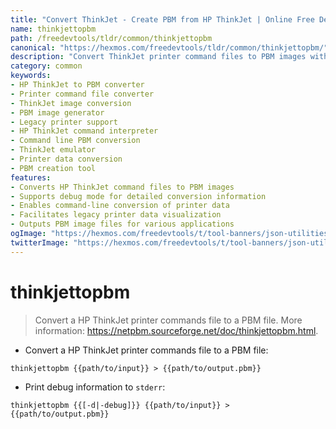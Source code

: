 ```yaml
---
title: "Convert ThinkJet - Create PBM from HP ThinkJet | Online Free DevTools by Hexmos"
name: thinkjettopbm
path: /freedevtools/tldr/common/thinkjettopbm
canonical: "https://hexmos.com/freedevtools/tldr/common/thinkjettopbm/"
description: "Convert ThinkJet printer command files to PBM images with Thinkjettopbm. Ideal for legacy printer support. Free online tool, no registration required."
category: common
keywords:
- HP ThinkJet to PBM converter
- Printer command file converter
- ThinkJet image conversion
- PBM image generator
- Legacy printer support
- HP ThinkJet command interpreter
- Command line PBM conversion
- ThinkJet emulator
- Printer data conversion
- PBM creation tool
features:
- Converts HP ThinkJet command files to PBM images
- Supports debug mode for detailed conversion information
- Enables command-line conversion of printer data
- Facilitates legacy printer data visualization
- Outputs PBM image files for various applications
ogImage: "https://hexmos.com/freedevtools/t/tool-banners/json-utilities-banner.png"
twitterImage: "https://hexmos.com/freedevtools/t/tool-banners/json-utilities-banner.png"
---
```


# thinkjettopbm

> Convert a HP ThinkJet printer commands file to a PBM file.
> More information: <https://netpbm.sourceforge.net/doc/thinkjettopbm.html>.

- Convert a HP ThinkJet printer commands file to a PBM file:

`thinkjettopbm {{path/to/input}} > {{path/to/output.pbm}}`

- Print debug information to `stderr`:

`thinkjettopbm {{[-d|-debug]}} {{path/to/input}} > {{path/to/output.pbm}}`
